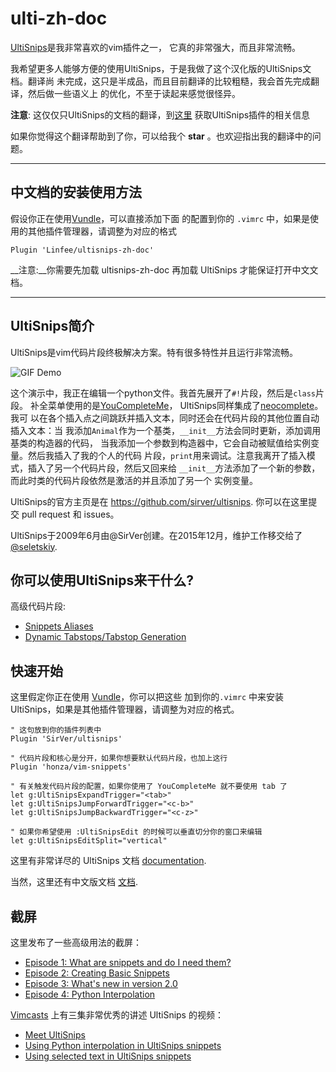 ulti-zh-doc
===========

[UltiSnips](https://github.com/SirVer/ultisnips)是我非常喜欢的vim插件之一，
它真的非常强大，而且非常流畅。

我希望更多人能够方便的使用UltiSnips，于是我做了这个汉化版的UltiSnips文档。翻译尚
未完成，这只是半成品，而且目前翻译的比较粗糙，我会首先完成翻译，然后做一些语义上
的优化，不至于读起来感觉很怪异。

__注意__: 这仅仅只UltiSnips的文档的翻译，到[这里](https://github.com/SirVer/ultisnips)
获取UltiSnips插件的相关信息

如果你觉得这个翻译帮助到了你，可以给我个 __star__ 。也欢迎指出我的翻译中的问题。

---

中文档的安装使用方法
--------------------

假设你正在使用[Vundle](https://github.com/gmarik/Vundle.vim)，可以直接添加下面
的配置到你的 `.vimrc` 中，如果是使用的其他插件管理器，请调整为对应的格式

    Plugin 'Linfee/ultisnips-zh-doc'

__注意:__你需要先加载 ultisnips-zh-doc 再加载 UltiSnips 才能保证打开中文文档。

---

UltiSnips简介
-------------

UltiSnips是vim代码片段终极解决方案。特有很多特性并且运行非常流畅。

![GIF Demo](https://raw.github.com/SirVer/ultisnips/master/doc/demo.gif)

这个演示中，我正在编辑一个python文件。我首先展开了`#!`片段，然后是`class`片段。
补全菜单使用的是[YouCompleteMe](https://github.com/Valloric/YouCompleteMe)，
UltiSnips同样集成了[neocomplete](https://github.com/Shougo/neocomplete.vim)。我可
以在各个插入点之间跳跃并插入文本，同时还会在代码片段的其他位置自动插入文本：当
我添加`Animal`作为一个基类，`__init__`方法会同时更新，添加调用基类的构造器的代码，
当我添加一个参数到构造器中，它会自动被赋值给实例变量。然后我插入了我的个人的代码
片段，`print`用来调试。注意我离开了插入模式，插入了另一个代码片段，然后又回来给
`__init__`方法添加了一个新的参数，而此时类的代码片段依然是激活的并且添加了另一个
实例变量。

UltiSnips的官方主页是在 <https://github.com/sirver/ultisnips>.
你可以在这里提交 pull request 和 issues。

UltiSnips于2009年6月由@SirVer创建。在2015年12月，维护工作移交给了
[@seletskiy](https://github.com/seletskiy).

你可以使用UltiSnips来干什么?
----------------------------

高级代码片段:
* [Snippets Aliases](doc/examples/snippets-aliasing/README.md)
* [Dynamic Tabstops/Tabstop Generation](doc/examples/tabstop-generation/README.md)

快速开始
--------

这里假定你正在使用 [Vundle](https://github.com/gmarik/Vundle.vim)，你可以把这些
加到你的`.vimrc` 中来安装UltiSnips，如果是其他插件管理器，请调整为对应的格式。

    " 这句放到你的插件列表中
    Plugin 'SirVer/ultisnips'

    " 代码片段和核心是分开，如果你想要默认代码片段，也加上这行
    Plugin 'honza/vim-snippets'

    " 有关触发代码片段的配置，如果你使用了 YouCompleteMe 就不要使用 tab 了
    let g:UltiSnipsExpandTrigger="<tab>"
    let g:UltiSnipsJumpForwardTrigger="<c-b>"
    let g:UltiSnipsJumpBackwardTrigger="<c-z>"

    " 如果你希望使用 :UltiSnipsEdit 的时候可以垂直切分你的窗口来编辑
    let g:UltiSnipsEditSplit="vertical"

这里有非常详尽的 UltiSnips 文档
[documentation](https://github.com/SirVer/ultisnips/blob/master/doc/UltiSnips.txt).

当然，这里还有中文版文档
[文档](https://github.com/Linfee/ultisnips-zh-doc/blob/master/doc/UltiSnips_zh.txt).


截屏
----

这里发布了一些高级用法的截屏：

- [Episode 1: What are snippets and do I need them?](http://www.sirver.net/blog/2011/12/30/first-episode-of-ultisnips-screencast/)
- [Episode 2: Creating Basic Snippets](http://www.sirver.net/blog/2012/01/08/second-episode-of-ultisnips-screencast/)
- [Episode 3: What's new in version 2.0](http://www.sirver.net/blog/2012/02/05/third-episode-of-ultisnips-screencast/)
- [Episode 4: Python Interpolation](http://www.sirver.net/blog/2012/03/31/fourth-episode-of-ultisnips-screencast/)

[Vimcasts](http://vimcasts.org) 上有三集非常优秀的讲述 UltiSnips 的视频：

- [Meet UltiSnips](http://vimcasts.org/episodes/meet-ultisnips/)
- [Using Python interpolation in UltiSnips snippets](http://vimcasts.org/episodes/ultisnips-python-interpolation/)
- [Using selected text in UltiSnips snippets](http://vimcasts.org/episodes/ultisnips-visual-placeholder/)
